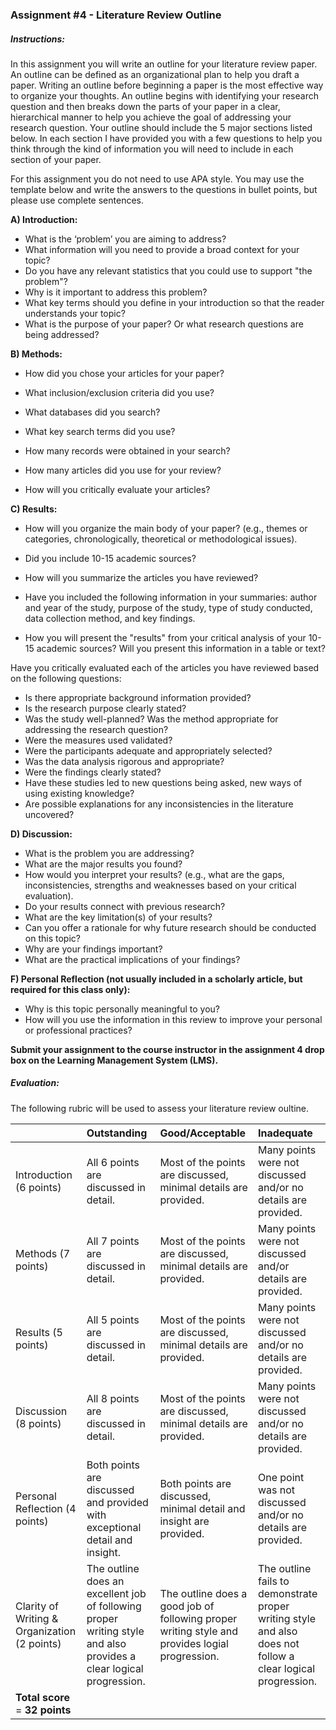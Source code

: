 ### Assignment \#4 - Literature Review Outline

##### Instructions:

In this assignment you will write an outline for your literature review paper.  An outline can be defined as an organizational plan to help you draft a paper. Writing an outline before beginning a paper is the most effective way to organize your thoughts. An outline begins with identifying your research question and then breaks down the parts of your paper in a clear, hierarchical manner to help you achieve the goal of addressing your research question.  Your outline should include the 5 major sections listed below.  In each section I have provided you with a few questions to help you think through the kind of information you will need to include in each section of your paper.

For this assignment you do not need to use APA style.  You may use the template below and write the answers to the questions in bullet points, but please use complete sentences.

**A\) Introduction:**

* What is the ‘problem’ you are aiming to address?
* What information will you need to provide a broad context for your topic?
* Do you have any relevant statistics that you could use to support "the problem"?
* Why is it important to address this problem?
* What key terms should you define in your introduction so that the reader understands your topic?
* What is the purpose of your paper? Or what research questions are being addressed?

**B\) Methods:**

* How did you chose your articles for your paper?

* What inclusion/exclusion criteria did you use?

* What databases did you search?

* What key search terms did you use?

* How many records were obtained in your search?

* How many articles did you use for your review?

* How will you critically evaluate your articles?

**C\) Results:**

* How will you organize the main body of your paper? \(e.g., themes or categories, chronologically, theoretical or methodological issues\). 
* Did you include 10-15 academic sources?

* How will you summarize the articles you have reviewed?

* Have you included the following information in your summaries: author and year of the study, purpose of the study, type of study conducted, data collection method, and key findings.

* How you will present the "results" from your critical analysis of your 10-15 academic sources?  Will you present this information in a table or text?

Have you critically evaluated each of the articles you have reviewed based on the following questions:

* Is there appropriate background information provided?
* Is the research purpose clearly stated?
* Was the study well-planned? Was the method appropriate for addressing the research question?
* Were the measures used validated?
* Were the participants adequate and appropriately selected?
* Was the data analysis rigorous and appropriate?
* Were the findings clearly stated?
* Have these studies led to new questions being asked, new ways of using existing knowledge? 
* Are possible explanations for any inconsistencies in the literature uncovered?

**D\) Discussion:**

* What is the problem you are addressing?
* What are the major results you found?
* How would you interpret your results? \(e.g., what are the gaps, inconsistencies, strengths and weaknesses based on your critical evaluation\).
* Do your results connect with previous research?
* What are the key limitation\(s\) of your results?
* Can you offer a rationale for why future research should be conducted on this topic?
* Why are your findings important?
* What are the practical implications of your findings?

**F\) Personal Reflection \(not usually included in a scholarly article, but required for this class only\):**

* Why is this topic personally meaningful to you?
* How will you use the information in this review to improve your personal or professional practices?

**Submit your assignment to the course instructor in the assignment 4 drop box on the Learning Management System \(LMS\).**

##### Evaluation:

The following rubric will be used to assess your literature review oultine.

|  | Outstanding | Good/Acceptable | Inadequate |
| :--- | :--- | :--- | :--- |
| Introduction \(6 points\) | All 6 points are discussed in detail. | Most of the points are discussed, minimal details are provided. | Many points were not discussed and/or no details are provided. |
| Methods \(7 points\) | All 7 points are discussed in detail. | Most of the points are discussed, minimal details are provided. | Many points were not discussed and/or details are provided. |
| Results \(5 points\) | All 5 points are discussed in detail. | Most of the points are discussed, minimal details are provided. | Many points were not discussed and/or no details are provided. |
| Discussion \(8 points\) | All 8 points are discussed in detail. | Most of the points are discussed, minimal details are provided. | Many points were not discussed and/or no details are provided. |
| Personal Reflection \(4 points\) | Both points are discussed and provided with exceptional detail and insight. | Both points are discussed, minimal detail and insight are provided. | One point was not discussed and/or no details are provided. |
| Clarity of Writing & Organization \(2 points\) | The outline does an excellent job of following proper writing style and also provides a clear logical progression. | The outline does a good job of following proper writing style and provides logial progression. | The outline fails to demonstrate proper writing style and also does not follow a clear logical progression. |
| **Total score** = **32 points** |  |  |  |




